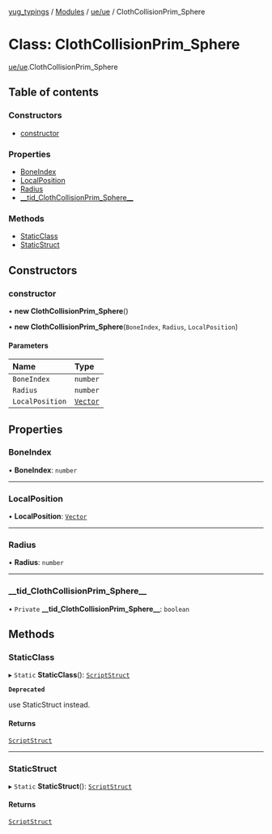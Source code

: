 [yug_typings](../README.md) / [Modules](../modules.md) / [ue/ue](../modules/ue_ue.md) / ClothCollisionPrim\_Sphere

# Class: ClothCollisionPrim\_Sphere

[ue/ue](../modules/ue_ue.md).ClothCollisionPrim_Sphere

## Table of contents

### Constructors

- [constructor](ue_ue.ClothCollisionPrim_Sphere.md#constructor)

### Properties

- [BoneIndex](ue_ue.ClothCollisionPrim_Sphere.md#boneindex)
- [LocalPosition](ue_ue.ClothCollisionPrim_Sphere.md#localposition)
- [Radius](ue_ue.ClothCollisionPrim_Sphere.md#radius)
- [\_\_tid\_ClothCollisionPrim\_Sphere\_\_](ue_ue.ClothCollisionPrim_Sphere.md#__tid_clothcollisionprim_sphere__)

### Methods

- [StaticClass](ue_ue.ClothCollisionPrim_Sphere.md#staticclass)
- [StaticStruct](ue_ue.ClothCollisionPrim_Sphere.md#staticstruct)

## Constructors

### constructor

• **new ClothCollisionPrim_Sphere**()

• **new ClothCollisionPrim_Sphere**(`BoneIndex`, `Radius`, `LocalPosition`)

#### Parameters

| Name | Type |
| :------ | :------ |
| `BoneIndex` | `number` |
| `Radius` | `number` |
| `LocalPosition` | [`Vector`](ue_ue_s.Vector.md) |

## Properties

### BoneIndex

• **BoneIndex**: `number`

___

### LocalPosition

• **LocalPosition**: [`Vector`](ue_ue_s.Vector.md)

___

### Radius

• **Radius**: `number`

___

### \_\_tid\_ClothCollisionPrim\_Sphere\_\_

• `Private` **\_\_tid\_ClothCollisionPrim\_Sphere\_\_**: `boolean`

## Methods

### StaticClass

▸ `Static` **StaticClass**(): [`ScriptStruct`](ue_ue.ScriptStruct.md)

**`Deprecated`**

use StaticStruct instead.

#### Returns

[`ScriptStruct`](ue_ue.ScriptStruct.md)

___

### StaticStruct

▸ `Static` **StaticStruct**(): [`ScriptStruct`](ue_ue.ScriptStruct.md)

#### Returns

[`ScriptStruct`](ue_ue.ScriptStruct.md)
